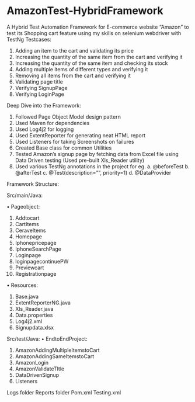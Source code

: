 # AmazonTest-HybridFramework

A Hybrid Test Automation Framework for E-commerce website “Amazon” to test its Shopping cart feature using my skills on selenium webdriver with TestNg
Testcases:
1.	Adding an item to the cart and validating its price
2.	Increasing the quantity of the same item from the cart and verifying it
3.	Increasing the quantity of the same item and checking its stock
4.	Adding multiple items of different types and verifying it
5.	Removing all items from the cart and verifying it
6.	Validating page title
7.	Verifying SignupPage
8.	Verifying LoginPage

Deep Dive into the Framework:

1.	Followed Page Object Model design pattern
2.	Used Maven for dependencies
3.	Used Log4j2 for logging
4.	Used ExtentReporter for generating neat HTML report
5.	Used Listeners for taking Screenshots on failures
6.	Created Base class for common Utilities
7.	Tested Amazon’s signup page by fetching data from Excel file using Data Driven testing (Used pre-built Xls_Reader utility)
8.	Used various TestNg annotations in the project for eg. 
a.	@beforeTest
b.	@afterTest
c.	@Test(description=””, priority=1)
d.	@DataProvider

Framework Structure:

Src/main/Java:

•	Pageobject:
1.	Addtocart
2.	CartItems
3.	CeraveItems
4.	Homepage
5.	Iphonepricepage
6.	IphoneSearchPage
7.	Loginpage
8.	loginpagecontinuePW
9.	Previewcart
10.	Registrationpage

•	Resources:
1.	Base.java
2.	ExtentReporterNG.java
3.	Xls_Reader.java
4.	Data.properties
5.	Log4j2.xml
6.	Signupdata.xlsx

Src/test/Java:
•	EndtoEndProject:
1.	AmazonAddingMultipleItemstoCart
2.	AmazonAddingSameItemstoCart
3.	AmazonLogin
4.	AmazonValidateTItle
5.	DataDrivenSignup
6.	Listeners

Logs folder
Reports folder
Pom.xml
Testing.xml
